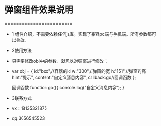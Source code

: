 # 弹窗组件效果说明 #
========================
+ 1 组件介绍，不需要依赖任何js库。实现了兼容pc端与手机端。所有参数都可以修改。
+ 2使用方法
+ 只需要修改obj中的参数，就可以对弹窗进行修改；
+ var obj = {
		id:"box",//容器的id
		w:"300",//弹窗的宽
		h:"151",//弹窗的高
		hint:"提示",
		content:"自定义消息内容",
		callback:go//回调函数
	};
	
	回调函数
	function go(){
		console.log("自定义消息内容");
	}
+ 3联系方式
+ vx：18135321875
+ qq:3056545523
